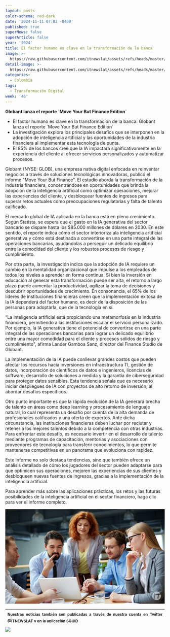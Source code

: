 ```yaml
---
layout: posts
color-schema: red-dark
date: '2024-11-11 07:03 -0400'
published: true
superNews: false
superArticle: false
year: '2024'
title: El factor humano es clave en la transformación de la banca
image: >-
  https://raw.githubusercontent.com/itnewslat/assets/refs/heads/master/img/540x320/reunion-de-gente-p.jpg
detail-image: >-
  https://raw.githubusercontent.com/itnewslat/assets/refs/heads/master/img/1024x680/reunion-de-gente-g.jpg
categories:
  - Colombia
tags:
  - Transformación Digital
week: '46'
---
```

**Globant lanza el reporte ´Move Your But Finance Edition´**

- El factor humano es clave en la transformación de la banca: Globant lanza el reporte ´Move Your But Finance Edition´
- La investigación explora los principales desafíos que se interponen en la adopción de inteligencia artificial y las oportunidades de la industria financiera al implementar esta tecnología de punta. 
- El 85% de los bancos cree que la IA impactará significativamente en la experiencia del cliente al ofrecer servicios personalizados y automatizar procesos.

Globant (NYSE: GLOB), una empresa nativa digital enfocada en reinventar negocios a través de soluciones tecnológicas innovadoras, publicó el informe  "Move Your But  Finance". El estudio aborda la transformación de la industria financiera, concentrándose en oportunidades que brinda la adopción de la inteligencia artificial como optimizar operaciones, mejorar las experiencias del cliente, y desbloquear fuentes de ingresos para superar retos actuales como preocupaciones regulatorias y falta de talento calificado. 

El mercado global de IA aplicada en la banca está en pleno crecimiento. Según Statista, se espera que el gasto en la IA generativa del sector bancario se dispare hasta los $85.000 millones de dólares en 2030. En este sentido, el reporte indica cómo el sector interioriza  ala inteligencia artificial generativa y cómo está destinada a convertirse en una parte integral de las operaciones bancarias, ayudándolas a perseguir un delicado equilibrio entre la comodidad del cliente y los robustos procesos de riesgo y cumplimiento.

Por otra parte, la investigación indica que la adopción de IA requiere un cambio en la mentalidad organizacional que impulse a los empleados de todos los niveles a aprender en forma continua. Si bien la inversión en educación al generar esta transformación puede ser alta, el retorno a largo plazo puede aumentar la productividad, agilizar la toma de decisiones y descubrir oportunidades de crecimiento. En consonancia, el 65% de los líderes de instituciones financieras creen que la implementación exitosa de la IA dependerá del factor humano, es decir de la disposición de las personas para adoptarla, que de la tecnología en sí.

“La inteligencia artificial está propiciando una metamorfosis en la industria financiera, permitiendo a las instituciones escalar el servicio personalizado. Por ejemplo, la IA generativa tiene el potencial de convertirse en una parte integral de las operaciones bancarias para lograr un delicado equilibrio entre una mayor comodidad para el cliente y procesos sólidos de riesgo y cumplimiento", afirma Lander Gamboa Sanz, director del Finance Studio de Globant.

La implementación de la IA puede conllevar grandes costos que pueden afectar los recursos hacia inversiones en infraestructura TI, gestión de datos, incorporación de científicos de datos e ingenieros, licencias de software, desarrollo de soluciones a medida  y la garantía de ciberseguridad para proteger datos sensibles.  Esta tendencia señala que es necesario iniciar despliegues de IA con proyectos de alto retorno de inversión, al abordar desafíos específicos. 

Otro punto importante es que la rápida evolución de la IA generará brecha de talento en áreas como deep learning y procesamiento de lenguaje natural, lo cual representa un desafío por cuenta de la alta demanda de profesionales calificados y una oferta de expertos.  Ante dicha circunstancia, las instituciones financieras  deben luchar por reclutar y retener a los mejores talentos debido a la competencia con otras industrias. Para enfrentar este desafío, es necesario invertir en el desarrollo de talento mediante programas de capacitación, mentorías y asociaciones con proveedores de tecnología para transferir conocimientos, lo que permite mantenerse competitivas en un panorama que evoluciona con rapidez. 

Este informe no solo destaca tendencias, sino que también ofrece un análisis detallado de cómo los jugadores del sector pueden adaptarse para que optimicen sus operaciones, mejoren las experiencias de sus clientes y desbloqueen nuevas fuentes de ingresos, gracias a la implementación de la inteligencia artificial.

Para aprender más sobre las aplicaciones prácticas, los retos y las futuras posibilidades de la inteligencia artificial en el sector financiero, haga clic para ver el informe completo. 

![](https://raw.githubusercontent.com/itnewslat/assets/refs/heads/master/img/540x320/reunion-de-gente-p.jpg)

<table style="height: 42px;" width="569">
<tbody>
<tr>
<td style="text-align: justify;"><sub><strong>Nuestras noticias también son publicadas a través de nuestra cuenta en Twitter <a href="https://twitter.com/itnewslat?lang=es">@ITNEWSLAT</a> y en la aplicación <a href="https://squidapp.co/en/">SQUID</a></strong></sub></td>
</tr>
</tbody>
</table>

<img src="https://tracker.metricool.com/c3po.jpg?hash=56f88a41e39ab42c063cc51676587a04"/>